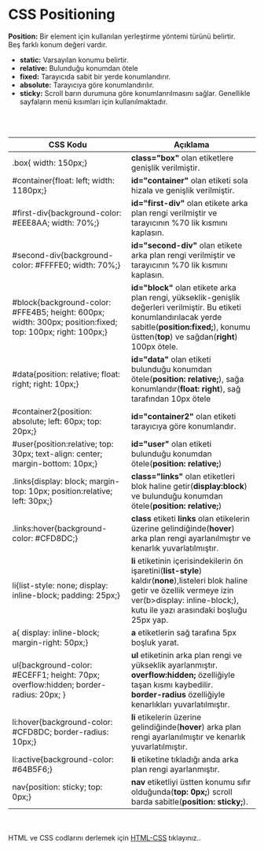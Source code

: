 <h1>CSS Positioning</h1>
<b>Position:</b> Bir element için kullanılan yerleştirme yöntemi türünü belirtir.<br>
Beş farklı konum değeri vardır.
<ul>
<li><b>static:</b> Varsayılan konumu belirtir.</li>
<li><b>relative:</b> Bulunduğu konumdan ötele</li>
<li><b>fixed:</b> Tarayıcıda sabit bir yerde konumlandırır.</li>
<li><b>absolute:</b> Tarayıcıya göre konumlandırılır.</li>
<li><b>sticky:</b> Scroll barın durumuna göre konumlanrılmasını sağlar. Genellikle sayfaların menü kısımları için kullanılmaktadır.</li>
</ul><br><br>

<table>
    <thead>
        <tr>
            <th> CSS Kodu</th>
            <th> Açıklama</th>
        </tr>
    </thead>
    <tbody>
         <tr>
        <td>.box{ width: 150px;}</td>
        <td><b>class="box"</b> olan etiketlere genişlik verilmiştir.</td>
        </tr>
         <tr>
        <td>#container{float: left; width: 1180px;}</td>
        <td><b>id="container"</b> olan etiketi sola hizala ve genişlik verilmiştir.</td>
        </tr>
         <tr>
        <td>#first-div{background-color: 	#EEE8AA; width: 70%;}</td>
        <td><b>id="first-div"</b> olan etikete arka plan rengi verilmiştir ve tarayıcının %70 lik kısmını kaplasın.</td>
        </tr>
         <tr>
        <td>#second-div{background-color: #FFFFE0; width: 70%;} </td>
        <td><b>id="second-div"</b> olan etikete arka plan rengi verilmiştir ve tarayıcının %70 lik kısmını kaplasın.</td>
        </tr>
         <tr>
        <td>#block{background-color: #FFE4B5; height: 600px; width: 300px; position:fixed; top: 100px; right: 100px;}</td>
        <td><b>id="block"</b> olan etikete arka plan rengi, yükseklik-genişlik değerleri verilmiştir. Bu etiketi konumlandırılacak yerde sabitle(<b>position:fixed;</b>), konumu üstten(<b>top</b>) ve sağdan(<b>right</b>) 100px ötele.</td>
        </tr>
         <tr>
        <td>#data{position: relative; float: right; right: 10px;} </td>
        <td><b>id="data"</b> olan etiketi bulunduğu konumdan ötele(<b>position: relative;</b>), sağa konumlandır(<b>float: right</b>), sağ tarafından 10px ötele</td>
        </tr>
         <tr>
        <td>#container2{position: absolute; left: 60px; top: 20px;}</td>
        <td><b>id="container2"</b> olan etiketi tarayıcıya göre konumlandır.</td>
        </tr>
         <tr>
        <td>#user{position:relative; top: 30px; text-align: center; margin-bottom: 10px;}</td>
        <td><b>id="user"</b> olan etiketi bulunduğu konumdan ötele(<b>position: relative;</b>)</td>
        </tr>
         <tr>
        <td>.links{display: block; margin-top: 10px; position:relative; left: 30px;}</td>
        <td> <b>class="links"</b> olan etiketleri blok haline getir(<b>display:block</b>) ve bulunduğu konumdan ötele(<b>position: relative;</b>)</td>
        </tr>
         <tr>
        <td>.links:hover{background-color: 	#CFD8DC;}</td>
        <td><b>class</b> etiketi <b>links</b> olan etikelerin üzerine gelindiğinde(<b>hover</b>) arka plan rengi ayarlanılmıştır ve kenarlık yuvarlatılmıştır.</td>
        </tr>
         <tr>
        <td>li{list-style: none; display: inline-block;  padding: 25px;}</td>
        <td><b>li</b> etiketinin içerisindekilerin ön işaretini(<b>list-style</b>) kaldır(<b>none</b>),listeleri blok haline getir ve özellik vermeye izin ver(b>display: inline-block;</b>), kutu ile yazı arasındaki boşluğu 25px yap.</td>
        </tr>
          <tr>
        <td>a{ display: inline-block; margin-right: 50px;}</td>
        <td><b>a</b> etiketlerin sağ tarafına 5px boşluk yarat.</td>
        </tr>
          <tr>
        <td>ul{background-color: 	#ECEFF1; height: 70px; overflow:hidden; border-radius: 20px; }</td>
        <td><b>ul</b> etiketinin arka plan rengi ve yükseklik ayarlanmıştır.<br> <b>overflow:hidden;</b> özelliğiyle taşan kısmı kaybedilir. <br><b> border-radius</b> özelliğiyle kenarlıkları yuvarlatılmıştır.</td>
        </tr>
          <tr>
        <td>li:hover{background-color: 	#CFD8DC; border-radius: 10px;} </td>
        <td><b>li</b> etikelerin üzerine gelindiğinde(<b>hover</b>) arka plan rengi ayarlanılmıştır ve kenarlık yuvarlatılmıştır.</td>
        </tr>
          <tr>
        <td>li:active{background-color: #64B5F6;}</td>
        <td><b>li</b> etiketine tıkladığı anda arka plan rengi ayarlanmıştır.</td>
        </tr>
          <tr>
        <td>nav{position: sticky; top: 0px;}</td>
        <td><b>nav</b> etiketliyi üstten konumu sıfır olduğunda(<b>top: 0px;</b>) scroll barda sabitle(<b>position: sticky;</b>).</td>
        </tr>
    </tbody>
</table> 
<br><br>
HTML ve CSS codlarını derlemek için <a href="https://codepen.io/pen/">HTML-CSS</a> tıklayınız..
